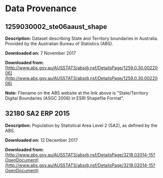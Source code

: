 # Data Provenance

## 1259030002_ste06aaust_shape
**Description:** Dataset describing State and Territory boundaries in Australia. Provided by the Australian Bureau of Statistics (ABS).

**Downloaded on:** 7 November 2017

**Downloaded from:** [http://www.abs.gov.au/AUSSTATS/abs@.nsf/DetailsPage/1259.0.30.0022006](http://www.abs.gov.au/AUSSTATS/abs@.nsf/DetailsPage/1259.0.30.0022006)

**Note:** Filename on the ABS website at the link above is "State/Territory Digital Boundaries (ASGC 2006) in ESRI Shapefile Format".

## 32180 SA2 ERP 2015
**Description:** Population by Statistical Area Level 2 (SA2), as defined by the ABS.

**Downloaded on:** 12 December 2017

**Downloaded from:** [http://www.abs.gov.au/AUSSTATS/abs@.nsf/DetailsPage/3218.02014-15?OpenDocument](http://www.abs.gov.au/AUSSTATS/abs@.nsf/DetailsPage/3218.02014-15?OpenDocument)
